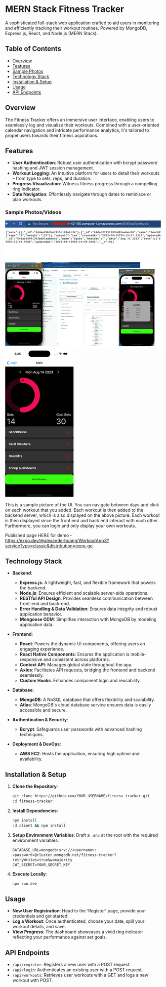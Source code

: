 # MERN Stack Fitness Tracker

A sophisticated full-stack web application crafted to aid users in monitoring and efficiently tracking their workout routines. Powered by MongoDB, Express.js, React, and Node.js (MERN Stack).

## Table of Contents

- [Overview](#overview)
- [Features](#features)
- [Sample Photos](#sample-photosvideos)
- [Technology Stack](#technology-stack)
- [Installation & Setup](#installation-&-setup)
- [Usage](#usage)
- [API Endpoints](#api-endpoints)


## Overview

The Fitness Tracker offers an immersive user interface, enabling users to seamlessly log and visualize their workouts. Combined with a user-oriented calendar navigation and intricate performance analytics, it's tailored to propel users towards their fitness aspirations.

## Features

- **User Authentication**: Robust user authentication with bcrypt password hashing and JWT session management.
- **Workout Logging**: An intuitive platform for users to detail their workouts – from type to sets, reps, and duration.
- **Progress Visualization**: Witness fitness progress through a compelling ring indicator.
- **Date Navigation**: Effortlessly navigate through dates to reminisce or plan workouts.

### Sample Photos/Videos

![](https://github.com/zandergr888/workout/blob/main/demo1.png)
![](https://github.com/zandergr888/workout/blob/main/demo5.png)
![](https://github.com/zandergr888/workout/blob/main/demogif2.gif)


This is a sample picture of the UI. You can navigate between days and click on each workout that you added. Each workout is then added to the backend server, which is also displayed on the above picture. Each workout is then displayed since the front end and back end interact with each other. Furthermore, you can login and only display your own workouts. 

Published page HERE for demo - https://expo.dev/@alexanderhoang/WorkoutApp3?serviceType=classic&distribution=expo-go



## Technology Stack

- **Backend**:
  - **Express.js**: A lightweight, fast, and flexible framework that powers the backend.
  - **Node.js**: Ensures efficient and scalable server-side operations.
  - **RESTful API Design**: Provides seamless communication between front-end and back-end.
  - **Error Handling & Data Validation**: Ensures data integrity and robust application behavior.
  - **Mongoose ODM**: Simplifies interaction with MongoDB by modeling application data.
  
- **Frontend**: 
  - **React**: Powers the dynamic UI components, offering users an engaging experience.
  - **React Native Components**: Ensures the application is mobile-responsive and consistent across platforms.
  - **Context API**: Manages global state throughout the app.
  - **Axios**: Facilitates API requests, bridging the frontend and backend seamlessly.
  - **Custom Hooks**: Enhances component logic and reusability.
  
- **Database**: 
  - **MongoDB**: A NoSQL database that offers flexibility and scalability.
  - **Atlas**: MongoDB's cloud database service ensures data is easily accessible and secure.
  
- **Authentication & Security**: 
  - **Bcrypt**: Safeguards user passwords with advanced hashing techniques.
  
- **Deployment & DevOps**:
  - **AWS EC2**: Hosts the application, ensuring high uptime and availability.
  
## Installation & Setup

1. **Clone the Repository**:
    ```bash
    git clone https://github.com/YOUR_USERNAME/fitness-tracker.git
    cd fitness-tracker
    ```

2. **Install Dependencies**:
    ```bash
    npm install
    cd client && npm install
    ```

3. **Setup Environment Variables**: Draft a `.env` at the root with the required environment variables.
    ```env
    DATABASE_URL=mongodb+srv://<username>:<password>@cluster.mongodb.net/fitness-tracker?retryWrites=true&w=majority
    JWT_SECRET=YOUR_SECRET_KEY
    ```

4. **Execute Locally**:
    ```bash
    npm run dev
    ```

## Usage

- **New User Registration**: Head to the 'Register' page, provide your credentials and get started!
- **Log a Workout**: Once authenticated, choose your date, spill your workout details, and save.
- **View Progress**: The dashboard showcases a vivid ring indicator reflecting your performance against set goals.

## API Endpoints

- `/api/register`: Registers a new user with a POST request.
- `/api/login`: Authenticates an existing user with a POST request.
- `/api/workouts`: Retrieves user workouts with a GET and logs a new workout with POST.



